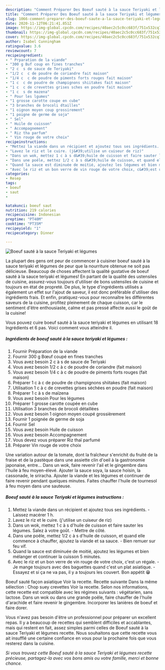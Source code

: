 ```yaml
---
description: "Comment Préparer Des Boeuf sauté à la sauce Teriyaki et légumes"
title: "Comment Préparer Des Boeuf sauté à la sauce Teriyaki et légumes"
slug: 1066-comment-preparer-des-boeuf-saute-a-la-sauce-teriyaki-et-legumes
date: 2020-11-12T06:21:41.851Z
image: https://img-global.cpcdn.com/recipes/40aec2c5c0cc683f/751x532cq70/boeuf-saute-a-la-sauce-teriyaki-et-legumes-photo-principale-de-la-recette.jpg
thumbnail: https://img-global.cpcdn.com/recipes/40aec2c5c0cc683f/751x532cq70/boeuf-saute-a-la-sauce-teriyaki-et-legumes-photo-principale-de-la-recette.jpg
cover: https://img-global.cpcdn.com/recipes/40aec2c5c0cc683f/751x532cq70/boeuf-saute-a-la-sauce-teriyaki-et-legumes-photo-principale-de-la-recette.jpg
author: Isabel Cunningham
ratingvalue: 3.6
reviewcount: 7
recipeingredient:
- " Prparation de la viande"
- "300 g Buf coup en fines tranches"
- "2 c  s de sauce de Teriyaki"
- "1/2 c  c de poudre de coriandre fait maison"
- "1/4 c  c de poudre de piments forts rouges fait maison"
- "1 c  c de poudre de champignons shiitakes fait maison"
- "1 c  c de crevettes grises sches en poudre fait maison"
- "1 c  s de mazena"
- " Pour les lgumes"
- "1 grosse carotte coupe en cube"
- "3 branches de brocoli dtailles"
- "1 oignon moyen coup grossirement"
- "1 poigne de germe de soja"
- " Sel"
- " Huile de cuisson"
- " Accompagnement"
- " Riz tha parfum"
- " Vin rouge de votre choix"
recipeinstructions:
- "Mettez la viande dans un récipient et ajoutez tous ses ingrédients. Laissez macérer 1 h."
- "Lavez le riz et le cuire. (j&#39;utilise un cuiseur de riz)"
- "Dans un wok, mettez 1 c à s d&#39;huile de cuisson et faire sauter les légumes. Salez à votre goût. Mettre de côté."
- "Dans une poêle, mettez 1/2 c à s d&#39;huile de cuisson, et quand elle commence à chauffer, ajoutez la viande et sa sauce. Bien remuer sur feu vif."
- "Quand la sauce est diminuée de moitié, ajoutez les légumes et bien mélanger et continuer la cuisson 5 minutes."
- "Avec le riz et un bon verre de vin rouge de votre choix, c&#39;est un régale. Je mange toujours avec des baguettes quand c&#39;est un plat asiatique. Essayez et si ça ne va pas, il y a toujours les couvert. Bon appétit 😁"
categories:
- Resep
tags:
- boeuf
- saut
- 

katakunci: boeuf saut  
nutrition: 219 calories
recipecuisine: Indonesian
preptime: "PT40M"
cooktime: "PT35M"
recipeyield: "1"
recipecategory: Dinner

---
```



![Boeuf sauté à la sauce Teriyaki et légumes](https://img-global.cpcdn.com/recipes/40aec2c5c0cc683f/751x532cq70/boeuf-saute-a-la-sauce-teriyaki-et-legumes-photo-principale-de-la-recette.jpg)

La plupart des gens ont peur de commencer à cuisiner boeuf sauté à la sauce teriyaki et légumes de peur que la nourriture obtenue ne soit pas délicieuse. Beaucoup de choses affectent la qualité gustative de boeuf sauté à la sauce teriyaki et légumes! En partant de la qualité des ustensiles de cuisine, assurez-vous toujours d'utiliser de bons ustensiles de cuisine et toujours en état de propreté. De plus, le type d'ingrédients utilisés a également un effet sur l'ajout de saveur, il est donc préférable d'utiliser des ingrédients frais. Et enfin, pratiquez-vous pour reconnaître les différentes saveurs de la cuisine, profitez pleinement de chaque cuisson, car le sentiment d'être enthousiaste, calme et pas pressé affecte aussi le goût de la cuisine!

<!--inarticleads1-->

Vous pouvez cuire boeuf sauté à la sauce teriyaki et légumes en utilisant 18 Ingrédients et 6 pas. Voici comment vous atteindre il.

##### Ingrédients de boeuf sauté à la sauce teriyaki et légumes :

1. Fournir  Préparation de la viande
1. Fournir 300 g Bœuf coupé en fines tranches
1. Vous avez besoin 2 c à s de sauce de Teriyaki
1. Vous avez besoin 1/2 c à c de poudre de coriandre (fait maison)
1. Vous avez besoin 1/4 c à c de poudre de piments forts rouges (fait maison)
1. Préparer 1 c à c de poudre de champignons shiitakes (fait maison)
1. Utilisation 1 c à c de crevettes grises séchées en poudre (fait maison)
1. Préparer 1 c à s de maïzena
1. Vous avez besoin  Pour les légumes
1. Préparer 1 grosse carotte coupée en cube
1. Utilisation 3 branches de brocoli détaillées
1. Vous avez besoin 1 oignon moyen coupé grossièrement
1. Fournir 1 poignée de germe de soja
1. Fournir  Sel
1. Vous avez besoin  Huile de cuisson
1. Vous avez besoin  Accompagnement
1. Vous devez vous préparer  Riz thaï parfumé
1. Préparer  Vin rouge de votre choix


Une variation autour de la tomate, dont la fraîcheur s&#39;enrichit du fruité de la fraise et de la pastèque dans une assiette clin d&#39;oeil à la gastronomie japonaise, entre… Dans un wok, faire revenir l&#39;ail et le gingembre dans l&#39;huile à feu moyen-élevé. Ajouter la sauce soya, la sauce hoisin, la cassonade, le sriracha. Ajouter la viande et les légumes et continuer de faire revenir pendant quelques minutes. Faites chauffer l&#39;huile de tournesol à feu moyen dans une sauteuse. 

<!--inarticleads2-->

##### Boeuf sauté à la sauce Teriyaki et légumes instructions :

1. Mettez la viande dans un récipient et ajoutez tous ses ingrédients. - Laissez macérer 1 h.
1. Lavez le riz et le cuire. (j&#39;utilise un cuiseur de riz)
1. Dans un wok, mettez 1 c à s d&#39;huile de cuisson et faire sauter les légumes. Salez à votre goût. - Mettre de côté.
1. Dans une poêle, mettez 1/2 c à s d&#39;huile de cuisson, et quand elle commence à chauffer, ajoutez la viande et sa sauce. - Bien remuer sur feu vif.
1. Quand la sauce est diminuée de moitié, ajoutez les légumes et bien mélanger et continuer la cuisson 5 minutes.
1. Avec le riz et un bon verre de vin rouge de votre choix, c&#39;est un régale. - Je mange toujours avec des baguettes quand c&#39;est un plat asiatique. - Essayez et si ça ne va pas, il y a toujours les couvert. Bon appétit 😁


Boeuf sauté façon asiatique Voir la recette. Recette suivante Dans la même sélection : Chop suey crevettes Voir la recette. Selon nos informations, cette recette est compatible avec les régimes suivants : végétarien, sans lactose. Dans un wok ou dans une grande poêle, faire chauffer de l&#39;huile d&#39;arachide et faire revenir le gingembre. Incorporer les lanières de boeuf et faire dorer. 

<!--inarticleads1-->

<p>
Vous n'avez pas besoin d'être un professionnel pour préparer un excellent repas. Il y a beaucoup de recettes qui semblent difficiles et accablantes, mais qui restent en fait, assez simples parmi celles de Boeuf sauté à la sauce Teriyaki et légumes recette. Nous souhaitons que cette recette vous ait insufflé une certaine confiance en vous pour la prochaine fois que vous resterez dans la cuisine.
</p>

<p>
<i>Si vous trouvez cette Boeuf sauté à la sauce Teriyaki et légumes recette précieuse, partagez-la avec vos bons amis ou votre famille, merci et bonne chance.</i>
</p>
